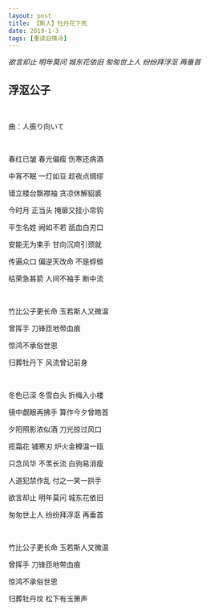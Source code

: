 ```yaml
---
layout: post
title: 【斯人】牡丹花下死
date: 2019-1-3
tags: [重读旧情诗]
---
```


*欲言却止 明年莫问 城东花依旧 匆匆世上人 纷纷拜浮沤 再垂首*

## 浮沤公子

<br>

曲：人振り向いて

<br>


春红已皱 春光偏瘦 伤寒还病酒

中宵不眠 一灯如豆 趁夜点绸缪

错立楼台飘襟袖 贪凉休解貂裘

今时月 正当头 掩扉又挂小帘钩

平生名姓 阙如不若 舐血白刃口

安能无为束手 甘向沉疴引颈就

传遍众口 偏逆天改命 不是蜉蝣

枯荣急甚箭 人间不袖手 断中流

<br>

竹比公子更长命 玉若斯人又微温

曾挥手 刀锋匝地带血痕

惊鸿不承俗世恩

归葬牡丹下 风流曾记前身

<br>

冬色已深 冬雪白头 折梅入小楼

镜中觑眼再拂手 算作今夕曾皓首

夕阳照影浓似酒 刀光掠过风口

揽霜花 铺寒刃 炉火金樽温一瓯

只念风华 不羡长流 白驹易消瘦

人道犯禁作乱 付之一笑一拱手

欲言却止 明年莫问 城东花依旧

匆匆世上人 纷纷拜浮沤 再垂首

<br>

竹比公子更长命 玉若斯人又微温

曾挥手 刀锋匝地带血痕

惊鸿不承俗世恩

归葬牡丹坟 松下有玉箫声

<br>
<br>
